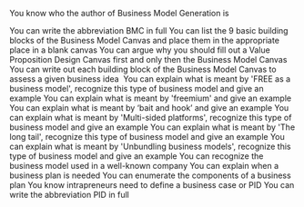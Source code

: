 You know who the author of Business Model Generation is

You can write the abbreviation BMC in full
You can list the 9 basic building blocks of the Business Model Canvas and place them in the appropriate place in a blank canvas
You can argue why you should fill out a Value Proposition Design Canvas first and only then the Business Model Canvas
You can write out each building block of the Business Model Canvas to assess a given business idea 
You can explain what is meant by 'FREE as a business model', recognize this type of business model and give an example
You can explain what is meant by 'freemium' and give an example
You can explain what is meant by ‘bait and hook’ and give an example
You can explain what is meant by 'Multi-sided platforms', recognize this type of business model and give an example
You can explain what is meant by 'The long tail', recognize this type of business model and give an example
You can explain what is meant by 'Unbundling business models', recognize this type of business model and give an example
You can recognize the business model used in a well-known company
You can explain when a business plan is needed
You can enumerate the components of a business plan
You know intrapreneurs need to define a business case or PID
You can write the abbreviation PID in full